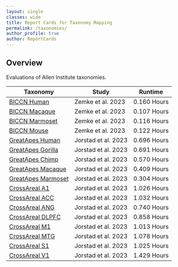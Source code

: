 ```yaml
---
layout: single
classes: wide
title: Report Cards for Taxonomy Mapping
permalink: /taxonomies/
author_profile: true
author: ReportCards
---
```


## Overview

Evaluations of Allen Institute taxonomies.

Taxonomy | Study | Runtime 
--- | --- | --- 
[BICCN Human](../Taxonomy_reports/BICCN_M1/BICCN_M1_Human.md) | Zemke et al. 2023 | 0.160 Hours 
[BICCN Macaque](../Taxonomy_reports/BICCN_M1/BICCN_M1_Macaque.md) | Zemke et al. 2023 | 0.107 Hours 
[BICCN Marmoset](../Taxonomy_reports/BICCN_M1/BICCN_M1_Marmoset.md) | Zemke et al. 2023 | 0.116 Hours 
[BICCN Mouse](../Taxonomy_reports/BICCN_M1/BICCN_M1_Mouse.md) | Zemke et al. 2023 | 0.122 Hours 
[GreatApes Human](../Taxonomy_reports/GreatApes/GreatApes_Human.md) | Jorstad et al. 2023 | 0.696 Hours 
[GreatApes Gorilla](../Taxonomy_reports/GreatApes/GreatApes_Gorilla.md) | Jorstad et al. 2023 | 0.691 Hours 
[GreatApes Chimp](../Taxonomy_reports/GreatApes/GreatApes_Chimp.md) | Jorstad et al. 2023 | 0.570 Hours 
[GreatApes Macaque](../Taxonomy_reports/GreatApes/GreatApes_Macaque.md) | Jorstad et al. 2023 | 0.409 Hours 
[GreatApes Marmoset](../Taxonomy_reports/GreatApes/GreatApes_Marmoset.md) | Jorstad et al. 2023 | 0.304 Hours 
[CrossAreal A1](../Taxonomy_reports/CrossAreal/CrossAreal_A1.md) | Jorstad et al. 2023 | 1.026 Hours
[CrossAreal ACC](../Taxonomy_reports/CrossAreal/CrossAreal_ACC.md) | Jorstad et al. 2023 | 1.032 Hours
[CrossAreal ANG](../Taxonomy_reports/CrossAreal/CrossAreal_ANG.md) | Jorstad et al. 2023 | 0.740 Hours
[CrossAreal DLPFC](../Taxonomy_reports/CrossAreal/CrossAreal_DLPFC.md) | Jorstad et al. 2023 | 0.858 Hours
[CrossAreal M1](../Taxonomy_reports/CrossAreal/CrossAreal_M1.md) | Jorstad et al. 2023 | 1.013 Hours
[CrossAreal MTG](../Taxonomy_reports/CrossAreal/CrossAreal_MTG.md) | Jorstad et al. 2023 | 1.078 Hours
[CrossAreal S1](../Taxonomy_reports/CrossAreal/CrossAreal_S1.md) | Jorstad et al. 2023 | 1.025 Hours
[CrossAreal V1](../Taxonomy_reports/CrossAreal/CrossAreal_V1.md) | Jorstad et al. 2023 | 1.429 Hours
